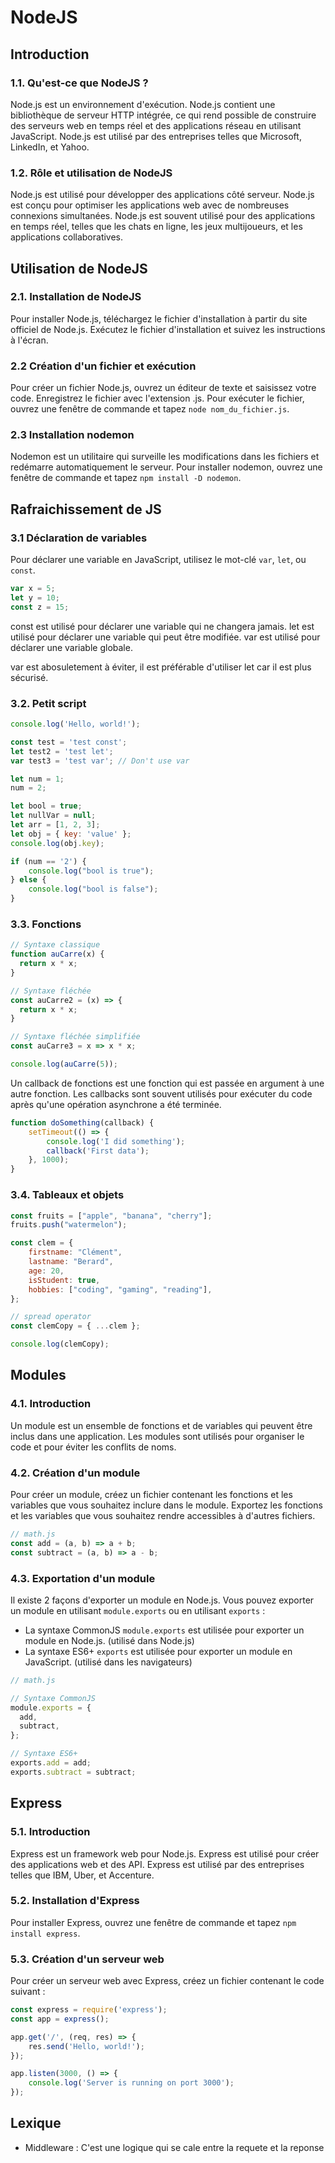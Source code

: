 # NodeJS

## Introduction

### 1.1. Qu'est-ce que NodeJS ?

Node.js est un environnement d'exécution. Node.js contient une bibliothèque de serveur HTTP intégrée, ce qui rend possible de construire des serveurs web en temps réel et des applications réseau en utilisant JavaScript. Node.js est utilisé par des entreprises telles que Microsoft, LinkedIn, et Yahoo.

### 1.2. Rôle et utilisation de NodeJS

Node.js est utilisé pour développer des applications côté serveur. Node.js est conçu pour optimiser les applications web avec de nombreuses connexions simultanées. Node.js est souvent utilisé pour des applications en temps réel, telles que les chats en ligne, les jeux multijoueurs, et les applications collaboratives.

## Utilisation de NodeJS

### 2.1. Installation de NodeJS

Pour installer Node.js, téléchargez le fichier d'installation à partir du site officiel de Node.js. Exécutez le fichier d'installation et suivez les instructions à l'écran.

### 2.2 Création d'un fichier et exécution

Pour créer un fichier Node.js, ouvrez un éditeur de texte et saisissez votre code. Enregistrez le fichier avec l'extension .js. Pour exécuter le fichier, ouvrez une fenêtre de commande et tapez `node nom_du_fichier.js`.

### 2.3 Installation nodemon

Nodemon est un utilitaire qui surveille les modifications dans les fichiers et redémarre automatiquement le serveur. Pour installer nodemon, ouvrez une fenêtre de commande et tapez `npm install -D nodemon`.

## Rafraichissement de JS

### 3.1 Déclaration de variables

Pour déclarer une variable en JavaScript, utilisez le mot-clé `var`, `let`, ou `const`.

```javascript
var x = 5;
let y = 10;
const z = 15;
```

const est utilisé pour déclarer une variable qui ne changera jamais. let est utilisé pour déclarer une variable qui peut être modifiée. var est utilisé pour déclarer une variable globale.

var est abosuletement à éviter, il est préférable d'utiliser let car il est plus sécurisé. 

### 3.2. Petit script

```javascript
console.log('Hello, world!');

const test = 'test const';
let test2 = 'test let'; 
var test3 = 'test var'; // Don't use var

let num = 1;
num = 2;

let bool = true;
let nullVar = null;
let arr = [1, 2, 3];
let obj = { key: 'value' };
console.log(obj.key);

if (num == '2') {
	console.log("bool is true");
} else {
	console.log("bool is false");
}
```

### 3.3. Fonctions

```javascript
// Syntaxe classique
function auCarre(x) {
  return x * x;
}

// Syntaxe fléchée
const auCarre2 = (x) => {
  return x * x;
}

// Syntaxe fléchée simplifiée
const auCarre3 = x => x * x;

console.log(auCarre(5));
```

Un callback de fonctions est une fonction qui est passée en argument à une autre fonction. Les callbacks sont souvent utilisés pour exécuter du code après qu'une opération asynchrone a été terminée.

```javascript
function doSomething(callback) {
	setTimeout(() => {
		console.log('I did something');
		callback('First data');
	}, 1000);
}
```

### 3.4. Tableaux et objets

```javascript
const fruits = ["apple", "banana", "cherry"];
fruits.push("watermelon");

const clem = {
	firstname: "Clément",
	lastname: "Berard",
	age: 20,
	isStudent: true,
	hobbies: ["coding", "gaming", "reading"],
};

// spread operator
const clemCopy = { ...clem };

console.log(clemCopy);
```

## Modules

### 4.1. Introduction

Un module est un ensemble de fonctions et de variables qui peuvent être inclus dans une application. Les modules sont utilisés pour organiser le code et pour éviter les conflits de noms.

### 4.2. Création d'un module

Pour créer un module, créez un fichier contenant les fonctions et les variables que vous souhaitez inclure dans le module. Exportez les fonctions et les variables que vous souhaitez rendre accessibles à d'autres fichiers.

```javascript
// math.js
const add = (a, b) => a + b;
const subtract = (a, b) => a - b;

```

### 4.3. Exportation d'un module

Il existe 2 façons d'exporter un module en Node.js. Vous pouvez exporter un module en utilisant `module.exports` ou en utilisant `exports` :
- La syntaxe CommonJS `module.exports` est utilisée pour exporter un module en Node.js. (utilisé dans Node.js)
- La syntaxe ES6+ `exports` est utilisée pour exporter un module en JavaScript. (utilisé dans les navigateurs)

```javascript
// math.js

// Syntaxe CommonJS
module.exports = {
  add,
  subtract,
};

// Syntaxe ES6+
exports.add = add;
exports.subtract = subtract;
```

## Express

### 5.1. Introduction

Express est un framework web pour Node.js. Express est utilisé pour créer des applications web et des API. Express est utilisé par des entreprises telles que IBM, Uber, et Accenture.

### 5.2. Installation d'Express

Pour installer Express, ouvrez une fenêtre de commande et tapez `npm install express`.

### 5.3. Création d'un serveur web

Pour créer un serveur web avec Express, créez un fichier contenant le code suivant :

```javascript
const express = require('express');
const app = express();

app.get('/', (req, res) => {
	res.send('Hello, world!');
});

app.listen(3000, () => {
	console.log('Server is running on port 3000');
});
```

## Lexique

- Middleware : C'est une logique qui se cale entre la requete et la reponse